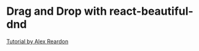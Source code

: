# Drag and Drop with react-beautiful-dnd


[Tutorial by Alex Reardon](https://egghead.io/lessons/react-set-up-a-react-environment-with-create-react-app)